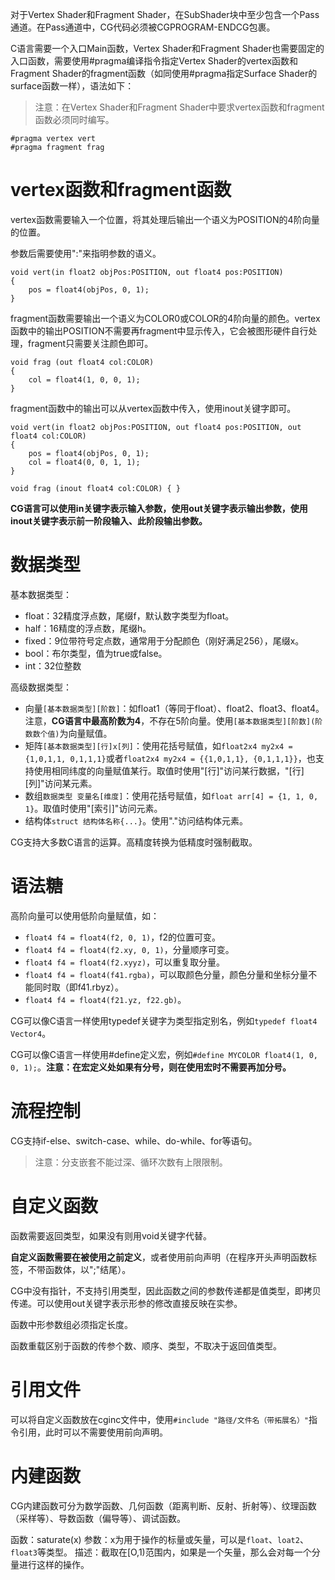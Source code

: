 对于Vertex Shader和Fragment Shader，在SubShader块中至少包含一个Pass通道。在Pass通道中，CG代码必须被CGPROGRAM-ENDCG包裹。

C语言需要一个入口Main函数，Vertex Shader和Fragment Shader也需要固定的入口函数，需要使用#pragma编译指令指定Vertex Shader的vertex函数和Fragment Shader的fragment函数（如同使用#pragma指定Surface Shader的surface函数一样），语法如下：

> 注意：在Vertex Shader和Fragment Shader中要求vertex函数和fragment函数必须同时编写。

``` CG
#pragma vertex vert
#pragma fragment frag
```

# vertex函数和fragment函数

vertex函数需要输入一个位置，将其处理后输出一个语义为POSITION的4阶向量的位置。

参数后需要使用":"来指明参数的语义。

``` CG
void vert(in float2 objPos:POSITION, out float4 pos:POSITION)
{
    pos = float4(objPos, 0, 1);
}
```

fragment函数需要输出一个语义为COLOR0或COLOR的4阶向量的颜色。vertex函数中的输出POSITION不需要再fragment中显示传入，它会被图形硬件自行处理，fragment只需要关注颜色即可。

``` CG
void frag (out float4 col:COLOR)
{
    col = float4(1, 0, 0, 1);
}
```

fragment函数中的输出可以从vertex函数中传入，使用inout关键字即可。

``` CG
void vert(in float2 objPos:POSITION, out float4 pos:POSITION, out float4 col:COLOR)
{
    pos = float4(objPos, 0, 1);
    col = float4(0, 0, 1, 1);
}

void frag (inout float4 col:COLOR) { }
```

**CG语言可以使用in关键字表示输入参数，使用out关键字表示输出参数，使用inout关键字表示前一阶段输入、此阶段输出参数。**

# 数据类型

基本数据类型：

- float：32精度浮点数，尾缀f，默认数字类型为float。
- half：16精度的浮点数，尾缀h。
- fixed：9位带符号定点数，通常用于分配颜色（刚好满足256），尾缀x。
- bool：布尔类型，值为true或false。
- int：32位整数

高级数据类型：

- 向量`[基本数据类型][阶数]`：如float1（等同于float）、float2、float3、float4。注意，**CG语言中最高阶数为4**，不存在5阶向量。使用`[基本数据类型][阶数](阶数数个值)`为向量赋值。
- 矩阵`[基本数据类型][行]x[列]`：使用花括号赋值，如`float2x4 my2x4 = {1,0,1,1, 0,1,1,1}`或者`float2x4 my2x4 = {{1,0,1,1}, {0,1,1,1}}`，也支持使用相同纬度的向量赋值某行。取值时使用"[行]"访问某行数据，"[行][列]"访问某元素。
- 数组`数据类型 变量名[维度]`：使用花括号赋值，如`float arr[4] = {1, 1, 0, 1}`。取值时使用"[索引]"访问元素。
- 结构体`struct 结构体名称{...}`。使用"."访问结构体元素。

CG支持大多数C语言的运算。高精度转换为低精度时强制截取。

# 语法糖

高阶向量可以使用低阶向量赋值，如：

- `float4 f4 = float4(f2, 0, 1)`，f2的位置可变。
- `float4 f4 = float4(f2.xy, 0, 1)`，分量顺序可变。
- `float4 f4 = float4(f2.xyyz)`，可以重复取分量。
- `float4 f4 = float4(f41.rgba)`，可以取颜色分量，颜色分量和坐标分量不能同时取（即f41.rbyz）。
- `float4 f4 = float4(f21.yz, f22.gb)`。

CG可以像C语言一样使用typedef关键字为类型指定别名，例如`typedef float4 Vector4`。

CG可以像C语言一样使用#define定义宏，例如`#define MYCOLOR float4(1, 0, 0, 1);`。**注意：在宏定义处如果有分号，则在使用宏时不需要再加分号。**

# 流程控制

CG支持if-else、switch-case、while、do-while、for等语句。

> 注意：分支嵌套不能过深、循环次数有上限限制。

# 自定义函数

函数需要返回类型，如果没有则用void关键字代替。

**自定义函数需要在被使用之前定义**，或者使用前向声明（在程序开头声明函数标签，不带函数体，以";"结尾）。

CG中没有指针，不支持引用类型，因此函数之间的参数传递都是值类型，即拷贝传递。可以使用out关键字表示形参的修改直接反映在实参。

函数中形参数组必须指定长度。

函数重载区别于函数的传参个数、顺序、类型，不取决于返回值类型。

# 引用文件

可以将自定义函数放在cginc文件中，使用`#include "路径/文件名（带拓展名）"`指令引用，此时可以不需要使用前向声明。

# 内建函数

CG内建函数可分为数学函数、几何函数（距离判断、反射、折射等）、纹理函数（采样等）、导数函数（偏导等）、调试函数。

函数：saturate(x) 
参数：x为用于操作的标量或矢量，可以是`float`、`loat2`、`float3`等类型。
描述：截取在[O,1)范围内，如果是一个矢量，那么会对每一个分量进行这样的操作。